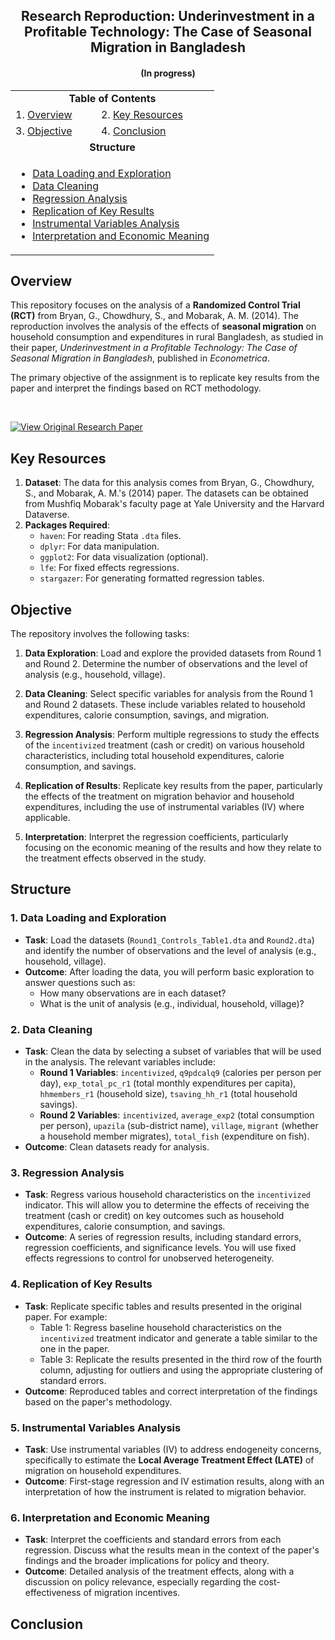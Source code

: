 <h2 align="center">Research Reproduction: Underinvestment in a Profitable Technology: The Case of Seasonal Migration in Bangladesh</h2>                        
      

<h4 align="center">
(In progress)
</h4>

<table align="center">          
  <tr>  
    <td colspan="2" align="center"><strong>Table of Contents</strong></td>  
  </tr> 
  <tr>  
    <td>1. <a href="#overview">Overview</a></td>   
    <td>2. <a href="#key-resources">Key Resources</a></td>
  </tr>
  <tr> 
    <td>3. <a href="#objective">Objective</a></td>
    <td>4. <a href="#conclusion">Conclusion</a></td> 
  </tr>
  <tr>
    <td colspan="2" align="center"><strong>Structure</strong></td>
  </tr>
  <tr>
    <td colspan="2">
      <ul>
        <li><a href="#1-data-loading-and-exploration">Data Loading and Exploration</a></li>
        <li><a href="#2-data-cleaning">Data Cleaning</a></li>
        <li><a href="#3-regression-analysis">Regression Analysis</a></li>
        <li><a href="#4-replication-of-key-results">Replication of Key Results</a></li>
        <li><a href="#5-instrumental-variables-analysis">Instrumental Variables Analysis</a></li>
        <li><a href="#6-interpretation-and-economic-meaning">Interpretation and Economic Meaning</a></li>
      </ul>
    </td>
  </tr>
</table>



## Overview

This repository focuses on the analysis of a **Randomized Control Trial (RCT)** from Bryan, G., Chowdhury, S., and Mobarak, A. M. (2014). The reproduction involves the analysis of the effects of **seasonal migration** on household consumption and expenditures in rural Bangladesh, as studied in their paper, *Underinvestment in a Profitable Technology: The Case of Seasonal Migration in Bangladesh*, published in *Econometrica*.

The primary objective of the assignment is to replicate key results from the paper and interpret the findings based on RCT methodology.

<br>

[![View Original Research Paper](https://img.shields.io/badge/View%20Original%20Research%20Paper-0056A0?style=flat&logo=external-link&logoColor=white&color=0056A0)](https://www.aeaweb.org/articles?id=10.1257/aer.98.1.311)



## Key Resources

1. **Dataset**: The data for this analysis comes from Bryan, G., Chowdhury, S., and Mobarak, A. M.'s (2014) paper. The datasets can be obtained from Mushfiq Mobarak's faculty page at Yale University and the Harvard Dataverse.
2. **Packages Required**:
   - `haven`: For reading Stata `.dta` files.
   - `dplyr`: For data manipulation.
   - `ggplot2`: For data visualization (optional).
   - `lfe`: For fixed effects regressions.
   - `stargazer`: For generating formatted regression tables.



## Objective

The repository involves the following tasks:

1. **Data Exploration**: Load and explore the provided datasets from Round 1 and Round 2. Determine the number of observations and the level of analysis (e.g., household, village).
   
2. **Data Cleaning**: Select specific variables for analysis from the Round 1 and Round 2 datasets. These include variables related to household expenditures, calorie consumption, savings, and migration.

3. **Regression Analysis**: Perform multiple regressions to study the effects of the `incentivized` treatment (cash or credit) on various household characteristics, including total household expenditures, calorie consumption, and savings.

4. **Replication of Results**: Replicate key results from the paper, particularly the effects of the treatment on migration behavior and household expenditures, including the use of instrumental variables (IV) where applicable.

5. **Interpretation**: Interpret the regression coefficients, particularly focusing on the economic meaning of the results and how they relate to the treatment effects observed in the study.



## Structure

### 1. Data Loading and Exploration

- **Task**: Load the datasets (`Round1_Controls_Table1.dta` and `Round2.dta`) and identify the number of observations and the level of analysis (e.g., household, village).
- **Outcome**: After loading the data, you will perform basic exploration to answer questions such as:
  - How many observations are in each dataset?
  - What is the unit of analysis (e.g., individual, household, village)?



### 2. Data Cleaning

- **Task**: Clean the data by selecting a subset of variables that will be used in the analysis. The relevant variables include:
  - **Round 1 Variables**: `incentivized`, `q9pdcalq9` (calories per person per day), `exp_total_pc_r1` (total monthly expenditures per capita), `hhmembers_r1` (household size), `tsaving_hh_r1` (total household savings).
  - **Round 2 Variables**: `incentivized`, `average_exp2` (total consumption per person), `upazila` (sub-district name), `village`, `migrant` (whether a household member migrates), `total_fish` (expenditure on fish).
- **Outcome**: Clean datasets ready for analysis.



### 3. Regression Analysis

- **Task**: Regress various household characteristics on the `incentivized` indicator. This will allow you to determine the effects of receiving the treatment (cash or credit) on key outcomes such as household expenditures, calorie consumption, and savings.
- **Outcome**: A series of regression results, including standard errors, regression coefficients, and significance levels. You will use fixed effects regressions to control for unobserved heterogeneity.



### 4. Replication of Key Results

- **Task**: Replicate specific tables and results presented in the original paper. For example:
  - Table 1: Regress baseline household characteristics on the `incentivized` treatment indicator and generate a table similar to the one in the paper.
  - Table 3: Replicate the results presented in the third row of the fourth column, adjusting for outliers and using the appropriate clustering of standard errors.
- **Outcome**: Reproduced tables and correct interpretation of the findings based on the paper's methodology.



### 5. Instrumental Variables Analysis

- **Task**: Use instrumental variables (IV) to address endogeneity concerns, specifically to estimate the **Local Average Treatment Effect (LATE)** of migration on household expenditures.
- **Outcome**: First-stage regression and IV estimation results, along with an interpretation of how the instrument is related to migration behavior.



### 6. Interpretation and Economic Meaning

- **Task**: Interpret the coefficients and standard errors from each regression. Discuss what the results mean in the context of the paper's findings and the broader implications for policy and theory.
- **Outcome**: Detailed analysis of the treatment effects, along with a discussion on policy relevance, especially regarding the cost-effectiveness of migration incentives.



## Conclusion




